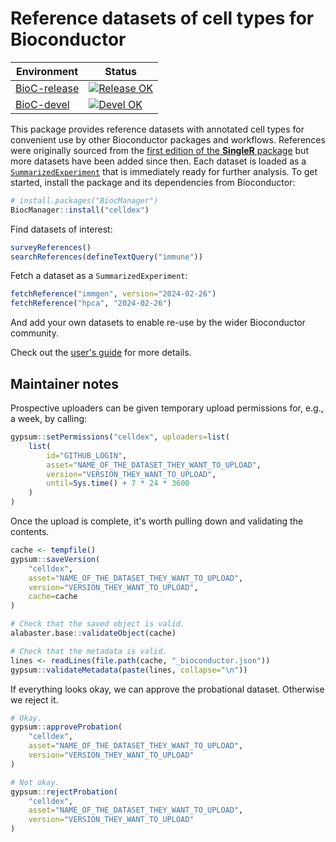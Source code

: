 # Reference datasets of cell types for Bioconductor

|Environment|Status|
|---|---|
|[BioC-release](https://bioconductor.org/packages/release/data/experiment/html/celldex.html)|[![Release OK](https://bioconductor.org/shields/build/release/data-experiment/celldex.svg)](http://bioconductor.org/checkResults/release/data-experiment-LATEST/celldex/)|
|[BioC-devel](https://bioconductor.org/packages/devel/data/experiment/html/celldex.html)|[![Devel OK](https://bioconductor.org/shields/build/devel/data-experiment/celldex.svg)](http://bioconductor.org/checkResults/devel/data-experiment-LATEST/celldex/)|

This package provides reference datasets with annotated cell types for convenient use by other Bioconductor packages and workflows.
References were originally sourced from the [first edition of the **SingleR** package](https://github.com/dviraran/SingleR) but more datasets have been added since then.
Each dataset is loaded as a [`SummarizedExperiment`](https://bioconductor.org/packages/SummarizedExperiment) that is immediately ready for further analysis.
To get started, install the package and its dependencies from Bioconductor:

```r
# install.packages("BiocManager")
BiocManager::install("celldex")
```

Find datasets of interest:

```r
surveyReferences()
searchReferences(defineTextQuery("immune"))
```

Fetch a dataset as a `SummarizedExperiment`:

```r
fetchReference("immgen", version="2024-02-26")
fetchReference("hpca", "2024-02-26")
```

And add your own datasets to enable re-use by the wider Bioconductor community.

Check out the [user's guide](https://bioconductor.org/packages/release/data/experiment/vignettes/celldex/inst/doc/celldex.html) for more details.

## Maintainer notes

Prospective uploaders can be given temporary upload permissions for, e.g., a week, by calling:

```r
gypsum::setPermissions("celldex", uploaders=list(
    list(
        id="GITHUB_LOGIN", 
        asset="NAME_OF_THE_DATASET_THEY_WANT_TO_UPLOAD",
        version="VERSION_THEY_WANT_TO_UPLOAD",
        until=Sys.time() + 7 * 24 * 3600
    )
)
```

Once the upload is complete, it's worth pulling down and validating the contents.

```r
cache <- tempfile()
gypsum::saveVersion(
    "celldex", 
    asset="NAME_OF_THE_DATASET_THEY_WANT_TO_UPLOAD",
    version="VERSION_THEY_WANT_TO_UPLOAD",
    cache=cache
)

# Check that the saved object is valid.
alabaster.base::validateObject(cache)

# Check that the metadata is valid.
lines <- readLines(file.path(cache, "_bioconductor.json"))
gypsum::validateMetadata(paste(lines, collapse="\n"))
```

If everything looks okay, we can approve the probational dataset.
Otherwise we reject it.

```r
# Okay.
gypsum::approveProbation(
    "celldex", 
    asset="NAME_OF_THE_DATASET_THEY_WANT_TO_UPLOAD",
    version="VERSION_THEY_WANT_TO_UPLOAD"
)

# Not okay.
gypsum::rejectProbation(
    "celldex", 
    asset="NAME_OF_THE_DATASET_THEY_WANT_TO_UPLOAD",
    version="VERSION_THEY_WANT_TO_UPLOAD"
)
```
